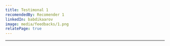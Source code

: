 ```yaml
---
title: Testimonal 1
recomendedBy: Recomender 1
linkedIn: babdikaarov
image: media/feedbacks/1.png
relatePage: true
---
```


---
